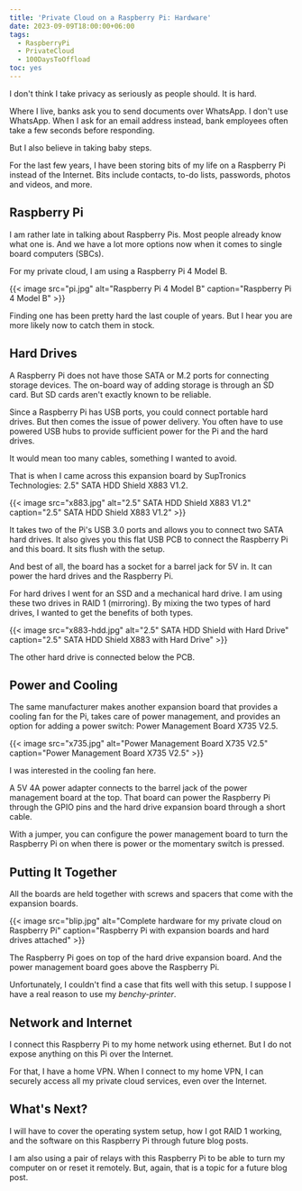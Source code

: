 ```yaml
---
title: 'Private Cloud on a Raspberry Pi: Hardware'
date: 2023-09-09T18:00:00+06:00
tags:
  - RaspberryPi
  - PrivateCloud
  - 100DaysToOffload
toc: yes
---
```


I don't think I take privacy as seriously as people should. It is hard.

Where I live, banks ask you to send documents over WhatsApp. I don't use WhatsApp. When I ask for an email address instead, bank employees often take a few seconds before responding.

But I also believe in taking baby steps.

For the last few years, I have been storing bits of my life on a Raspberry Pi instead of the Internet. Bits include contacts, to-do lists, passwords, photos and videos, and more.

## Raspberry Pi

I am rather late in talking about Raspberry Pis. Most people already know what one is. And we have a lot more options now when it comes to single board computers (SBCs). 

For my private cloud, I am using a Raspberry Pi 4 Model B.

{{< image src="pi.jpg" alt="Raspberry Pi 4 Model B" caption="Raspberry Pi 4 Model B" >}}

Finding one has been pretty hard the last couple of years. But I hear you are more likely now to catch them in stock.

## Hard Drives

A Raspberry Pi does not have those SATA or M.2 ports for connecting storage devices. The on-board way of adding storage is through an SD card. But SD cards aren't exactly known to be reliable.

Since a Raspberry Pi has USB ports, you could connect portable hard drives. But then comes the issue of power delivery. You often have to use powered USB hubs to provide sufficient power for the Pi and the hard drives.

It would mean too many cables, something I wanted to avoid.

That is when I came across this expansion board by SupTronics Technologies: 2.5" SATA HDD Shield X883 V1.2.

{{< image src="x883.jpg" alt="2.5\" SATA HDD Shield X883 V1.2" caption="2.5\" SATA HDD Shield X883 V1.2" >}}

It takes two of the Pi's USB 3.0 ports and allows you to connect two SATA hard drives. It also gives you this flat USB PCB to connect the Raspberry Pi and this board. It sits flush with the setup.

And best of all, the board has a socket for a barrel jack for 5V in. It can power the hard drives and the Raspberry Pi.

For hard drives I went for an SSD and a mechanical hard drive. I am using these two drives in RAID 1 (mirroring). By mixing the two types of hard drives, I wanted to get the benefits of both types.

{{< image src="x883-hdd.jpg" alt="2.5\" SATA HDD Shield with Hard Drive" caption="2.5\" SATA HDD Shield X883 with Hard Drive" >}}

The other hard drive is connected below the PCB.

## Power and Cooling

The same manufacturer makes another expansion board that provides a cooling fan for the Pi, takes care of power management, and provides an option for adding a power switch: Power Management Board X735 V2.5.

{{< image src="x735.jpg" alt="Power Management Board X735 V2.5" caption="Power Management Board X735 V2.5" >}}

I was interested in the cooling fan here.

A 5V 4A power adapter connects to the barrel jack of the power management board at the top. That board can power the Raspberry Pi through the GPIO pins and the hard drive expansion board through a short cable.

With a jumper, you can configure the power management board to turn the Raspberry Pi on when there is power or the momentary switch is pressed.

## Putting It Together

All the boards are held together with screws and spacers that come with the expansion boards.

{{< image src="blip.jpg" alt="Complete hardware for my private cloud on Raspberry Pi" caption="Raspberry Pi with expansion boards and hard drives attached" >}}

The Raspberry Pi goes on top of the hard drive expansion board. And the power management board goes above the Raspberry Pi.

Unfortunately, I couldn't find a case that fits well with this setup. I suppose I have a real reason to use my _benchy-printer_.

## Network and Internet

I connect this Raspberry Pi to my home network using ethernet. But I do not expose anything on this Pi over the Internet.

For that, I have a home VPN. When I connect to my home VPN, I can securely access all my private cloud services, even over the Internet.

## What's Next?

I will have to cover the operating system setup, how I got RAID 1 working, and the software on this Raspberry Pi through future blog posts.

I am also using a pair of relays with this Raspberry Pi to be able to turn my computer on or reset it remotely. But, again, that is a topic for a future blog post.

